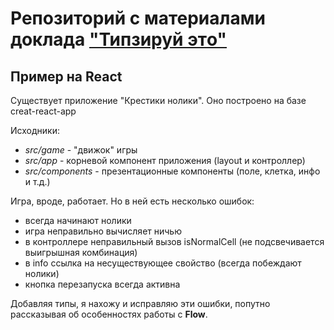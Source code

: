 # Репозиторий с материалами доклада ["Типзируй этo"](https://events.epam.com/events/insider_nn/talks/5952)

## Пример на **React**
Существует приложение "Крестики нолики". 
Оно построено на базе creat-react-app

Исходники:
- *src/game* - "движок" игры
- *src/app* - корневой компонент приложения (layout и контроллер)
- *src/components* - презентационные компоненты (поле, клетка, инфо и т.д.)

Игра, вроде, работает. Но в ней есть несколько ошибок:
- всегда начинают нолики
- игра неправильно вычисляет ничью
- в контроллере неправильный вызов isNormalCell (не подсвечивается выигрышная комбинация)
- в info ссылка на несуществующее свойство (всегда побеждают нолики)
- кнопка перезапуска всегда активна
 
Добавляя типы, я нахожу и исправляю эти ошибки,
попутно рассказывая об особенностях работы с **Flow**.
